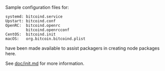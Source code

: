 Sample configuration files for:
```
systemd: bitcoind.service
Upstart: bitcoind.conf
OpenRC:  bitcoind.openrc
         bitcoind.openrcconf
CentOS:  bitcoind.init
macOS:   org.bitcoin.bitcoind.plist
```
have been made available to assist packagers in creating node packages here.

See [doc/init.md](../../doc/init.md) for more information.
